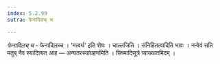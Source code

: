 ```yaml
---
index: 5.2.99
sutra: फेनादिलच् च

---
```

_फेनादिलच् च_ - फेनादिलच्च । 'मत्वर्थ' इति शेषः । चाल्लजिति । संनिहितत्वादिति भावः । नन्वेवं सति मतुब् नैव स्यादित्यत आह — अन्यतरस्यांग्रहणमिति । सिघ्मादिसूत्रे व्याख्यातमिदम् ।